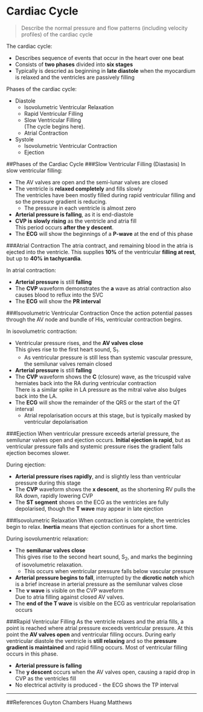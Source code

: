 # Cardiac Cycle
> Describe the normal pressure and flow patterns (including velocity profiles) of the cardiac cycle

The cardiac cycle:
* Describes sequence of events that occur in the heart over one beat
* Consists of **two phases** divided into **six stages**
* Typically is descried as beginning in **late diastole** when the myocardium is relaxed and the ventricles are passively filling

Phases of the cardiac cycle:
* Diastole
    * Isovolumetric Ventricular Relaxation
    * Rapid Ventricular Filling
    * Slow Ventricular Filling  
    (The cycle begins here).
    * Atrial Contraction
* Systole
    * Isovolumetric Ventricular Contraction
    * Ejection

##Phases of the Cardiac Cycle
###Slow Ventricular Filling (Diastasis)
In slow ventricular filling:
* The AV valves are open and the semi-lunar valves are closed
* The ventricle is **relaxed completely** and fills slowly  
The ventricles have been mostly filled during rapid ventricular filling and so the pressure gradient is reducing.
    * The pressure in each ventricle is almost zero
* **Arterial pressure is falling**, as it is end-diastole
* **CVP is slowly rising** as the ventricle and atria fill  
This period occurs **after the y descent**.
* The **ECG** will show the beginnings of a **P-wave** at the end of this phase

###Atrial Contraction
The atria contract, and remaining blood in the atria is ejected into the ventricle. This supplies **10%** of the ventricular **filling at rest**, but up to **40% in tachycardia**.

In atrial contraction:
* **Arterial pressure** is still **falling**
* The **CVP** waveform demonstrates the **a** wave as atrial contraction also causes blood to reflux into the SVC
* The **ECG** will show the **PR interval**

###Isovolumetric Ventricular Contraction
Once the action potential passes through the AV node and bundle of His, ventricular contraction begins.

In isovolumetric contraction:
* Ventricular pressure rises, and the **AV valves close**  
This gives rise to the first heart sound, S<sub>1</sub>.
    * As ventricular pressure is still less than systemic vascular pressure, the semilunar valves remain closed
* **Arterial pressure** is still **falling**
* The **CVP** waveform shows the **C** (closure) wave, as the tricuspid valve herniates back into the RA during ventricular contraction  
There is a similar spike in LA pressure as the mitral valve also bulges back into the LA.
* The **ECG** will show the remainder of the QRS or the start of the QT interval  
    * Atrial repolarisation occurs at this stage, but is typically masked by ventricular depolarisation


###Ejection
When ventricular pressure exceeds arterial pressure, the semilunar valves open and ejection occurs. **Initial ejection is rapid**, but as ventricular pressure falls and systemic pressure rises the gradient falls ejection becomes slower.

During ejection:
* **Arterial pressure rises rapidly**, and is slightly less than ventricular pressure during this stage
* The **CVP** waveform shows the **x descent**, as the shortening RV pulls the RA down, rapidly lowering CVP
* The **ST segment** shows on the ECG as the ventricles are fully depolarised, though the  **T wave** may appear in late ejection

###Isovolumetric Relaxation
When contraction is complete, the ventricles begin to relax. **Inertia** means that ejection continues for a short time.

During isovolumentric relaxation:
*  The **semilunar valves close**  
This gives rise to the second heart sound, S<sub>2</sub>, and marks the beginning of isovolumetric relaxation.
    * This occurs when ventricular pressure falls below vascular pressure
* **Arterial pressure begins to fall**, interrupted by the **dicrotic notch** which is a brief increase in arterial pressure as the semilunar valves close
* The **v wave** is visible on the CVP waveform  
Due to atria filling against closed AV valves.
* The **end of the T wave** is visible on the ECG as ventricular repolarisation occurs

###Rapid Ventricular Filling
As the ventricle relaxes and the atria fills, a point is reached where atrial pressure exceeds ventricular pressure. At this point the **AV valves open** and ventricular filling occurs. During early ventricular diastole the ventricle is **still relaxing** and so the **pressure gradient is maintained** and rapid filling occurs. Most of ventricular filling occurs in this phase.

* **Arterial pressure is falling**
* The **y descent** occurs when the AV valves open, causing a rapid drop in CVP as the ventricles fill
* No electrical activity is produced - the ECG shows the TP interval

---
##References
Guyton
Chambers Huang Matthews